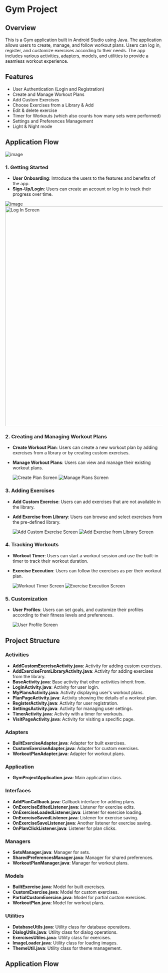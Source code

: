 # Gym Project

## Overview

This is a Gym application built in Android Studio using Java. The application allows users to create, manage, and follow workout plans. Users can log in, register, and customize exercises according to their needs. The app includes various activities, adapters, models, and utilities to provide a seamless workout experience.

## Features

- User Authentication (Login and Registration)
- Create and Manage Workout Plans
- Add Custom Exercises
- Choose Exercises from a Library & Add
- Edit & delete exercise
- Timer for Workouts (which also counts how many sets were performed)
- Settings and Preferences Management
- Light & Night mode


## Application Flow
![image](https://github.com/user-attachments/assets/9c16324d-e8d8-4422-a70a-536bf3da75c3)


### 1. Getting Started
- **User Onboarding**: Introduce the users to the features and benefits of the app.
- **Sign-Up/Login**: Users can create an account or log in to track their progress over time.

![image](https://github.com/user-attachments/assets/59641a45-0683-42c9-a1f6-e2a0ddc43cbc)
<img src="![image](https://github.com/user-attachments/assets/00baad2a-6641-4db4-885b-124e7960b0ba)" alt="Log In Screen" style="height:700px;"/>



### 2. Creating and Managing Workout Plans
- **Create Workout Plan**: Users can create a new workout plan by adding exercises from a library or by creating custom exercises.
- **Manage Workout Plans**: Users can view and manage their existing workout plans.

    ![Create Plan Screen](path/to/create_plan_screen_image)
    ![Manage Plans Screen](path/to/manage_plans_screen_image)

### 3. Adding Exercises
- **Add Custom Exercise**: Users can add exercises that are not available in the library.
- **Add Exercise from Library**: Users can browse and select exercises from the pre-defined library.

    ![Add Custom Exercise Screen](path/to/add_custom_exercise_screen_image)
    ![Add Exercise from Library Screen](path/to/add_exercise_from_library_screen_image)

### 4. Tracking Workouts
- **Workout Timer**: Users can start a workout session and use the built-in timer to track their workout duration.
- **Exercise Execution**: Users can follow the exercises as per their workout plan.

    ![Workout Timer Screen](path/to/workout_timer_screen_image)
    ![Exercise Execution Screen](path/to/exercise_execution_screen_image)

### 5. Customization
- **User Profiles**: Users can set goals, and customize their profiles according to their fitness levels and preferences.

    ![User Profile Screen](path/to/user_profile_screen_image)
  
## Project Structure

### Activities

- **AddCustomExerciseActivity.java**: Activity for adding custom exercises.
- **AddExerciseFromLibraryActivity.java**: Activity for adding exercises from the library.
- **BaseActivity.java**: Base activity that other activities inherit from.
- **LoginActivity.java**: Activity for user login.
- **MyPlansActivity.java**: Activity displaying user's workout plans.
- **PlanPageActivity.java**: Activity showing the details of a workout plan.
- **RegisterActivity.java**: Activity for user registration.
- **SettingsActivity.java**: Activity for managing user settings.
- **TimerActivity.java**: Activity with a timer for workouts.
- **VisitPageActivity.java**: Activity for visiting a specific page.

### Adapters

- **BuiltExerciseAdapter.java**: Adapter for built exercises.
- **CustomExerciseAdapter.java**: Adapter for custom exercises.
- **WorkoutPlanAdapter.java**: Adapter for workout plans.

### Application

- **GymProjectApplication.java**: Main application class.

### Interfaces

- **AddPlanCallback.java**: Callback interface for adding plans.
- **OnExerciseEditedListener.java**: Listener for exercise edits.
- **OnExerciseLoadedListener.java**: Listener for exercise loading.
- **OnExerciseSavedListener.java**: Listener for exercise saving.
- **OnExerciseSaveListener.java**: Another listener for exercise saving.
- **OnPlanClickListener.java**: Listener for plan clicks.

### Managers

- **SetsManager.java**: Manager for sets.
- **SharedPreferencesManager.java**: Manager for shared preferences.
- **WorkoutPlanManager.java**: Manager for workout plans.

### Models

- **BuiltExercise.java**: Model for built exercises.
- **CustomExercise.java**: Model for custom exercises.
- **PartialCustomExercise.java**: Model for partial custom exercises.
- **WorkoutPlan.java**: Model for workout plans.

### Utilities

- **DatabaseUtils.java**: Utility class for database operations.
- **DialogUtils.java**: Utility class for dialog operations.
- **ExercisesUtiles.java**: Utility class for exercises.
- **ImageLoader.java**: Utility class for loading images.
- **ThemeUtil.java**: Utility class for theme management.

## Application Flow



